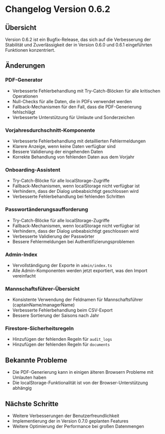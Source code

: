 # Changelog Version 0.6.2

## Übersicht
Version 0.6.2 ist ein Bugfix-Release, das sich auf die Verbesserung der Stabilität und Zuverlässigkeit der in Version 0.6.0 und 0.6.1 eingeführten Funktionen konzentriert.

## Änderungen

### PDF-Generator
- Verbesserte Fehlerbehandlung mit Try-Catch-Blöcken für alle kritischen Operationen
- Null-Checks für alle Daten, die in PDFs verwendet werden
- Fallback-Mechanismen für den Fall, dass die PDF-Generierung fehlschlägt
- Verbesserte Unterstützung für Umlaute und Sonderzeichen

### Vorjahresdurchschnitt-Komponente
- Verbesserte Fehlerbehandlung mit detaillierten Fehlermeldungen
- Klarere Anzeige, wenn keine Daten verfügbar sind
- Bessere Validierung der eingehenden Daten
- Korrekte Behandlung von fehlenden Daten aus dem Vorjahr

### Onboarding-Assistent
- Try-Catch-Blöcke für alle localStorage-Zugriffe
- Fallback-Mechanismen, wenn localStorage nicht verfügbar ist
- Verhindern, dass der Dialog unbeabsichtigt geschlossen wird
- Verbesserte Fehlerbehandlung bei fehlenden Schritten

### Passwortänderungsaufforderung
- Try-Catch-Blöcke für alle localStorage-Zugriffe
- Fallback-Mechanismen, wenn localStorage nicht verfügbar ist
- Verhindern, dass der Dialog unbeabsichtigt geschlossen wird
- Verbesserte Validierung der Passwörter
- Bessere Fehlermeldungen bei Authentifizierungsproblemen

### Admin-Index
- Vervollständigung der Exporte in `admin/index.ts`
- Alle Admin-Komponenten werden jetzt exportiert, was den Import vereinfacht

### Mannschaftsführer-Übersicht
- Konsistente Verwendung der Feldnamen für Mannschaftsführer (captainName/managerName)
- Verbesserte Fehlerbehandlung beim CSV-Export
- Bessere Sortierung der Saisons nach Jahr

### Firestore-Sicherheitsregeln
- Hinzufügen der fehlenden Regeln für `audit_logs`
- Hinzufügen der fehlenden Regeln für `documents`

## Bekannte Probleme
- Die PDF-Generierung kann in einigen älteren Browsern Probleme mit Umlauten haben
- Die localStorage-Funktionalität ist von der Browser-Unterstützung abhängig

## Nächste Schritte
- Weitere Verbesserungen der Benutzerfreundlichkeit
- Implementierung der in Version 0.7.0 geplanten Features
- Weitere Optimierung der Performance bei großen Datenmengen